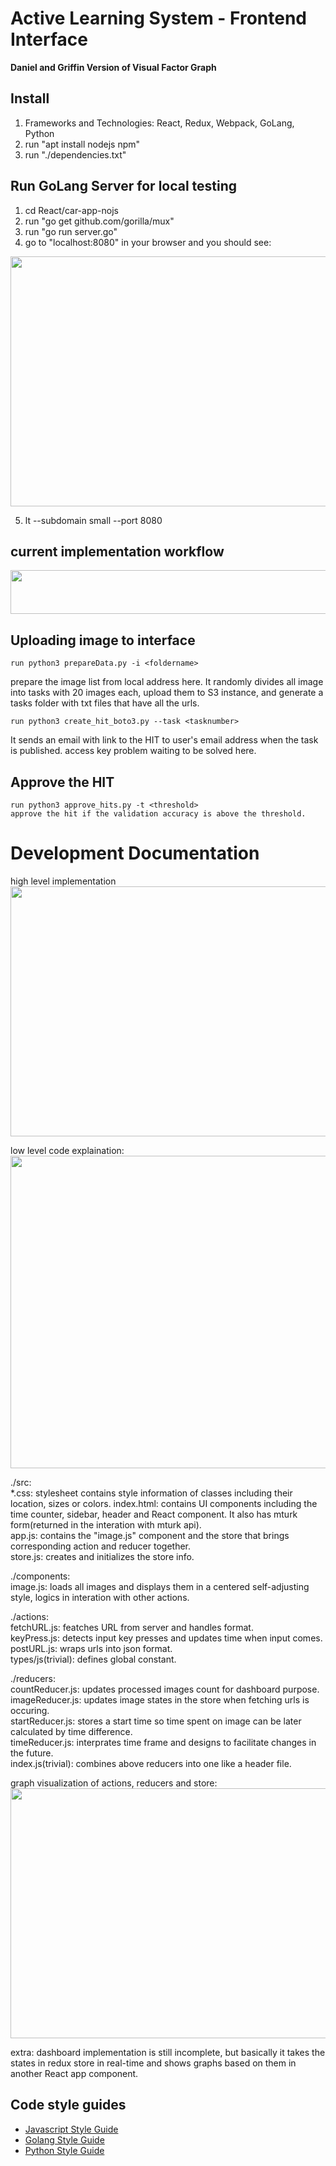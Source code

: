 # Active Learning System - Frontend Interface

**Daniel and Griffin Version of Visual Factor Graph**

## Install
1. Frameworks and Technologies: React, Redux, Webpack, GoLang, Python
2. run "apt install nodejs npm"
3. run "./dependencies.txt"

## Run GoLang Server for local testing
1. cd React/car-app-nojs
2. run "go get github.com/gorilla/mux"
3. run "go run server.go" 
4. go to "localhost:8080" in your browser and you should see:   

<img src="https://i.ibb.co/b2hGc4X/test.png" width="700" height="400">

5. lt --subdomain small --port 8080

## current implementation workflow
<img src="https://i.ibb.co/RQgwrXL/flow.png" width="700" height="70">

## Uploading image to interface
```
run python3 prepareData.py -i <foldername> 
```
prepare the image list from local address here. It randomly divides all image into tasks with 20 images each, upload them to S3 instance, and generate a tasks folder with txt files that have all the urls.
```
run python3 create_hit_boto3.py --task <tasknumber>
```
It sends an email with link to the HIT to user's email address when the task is published.
access key problem waiting to be solved here.

## Approve the HIT
```
run python3 approve_hits.py -t <threshold>
approve the hit if the validation accuracy is above the threshold.
```


# Development Documentation
high level implementation   
<img src="https://i.ibb.co/dmJzXGk/localserver-Logics.png" width="700" height="400">   

low level code explaination:   
<img src="https://i.ibb.co/L1FjVJT/codes.png" width="700" height="500">    
   
./src:   
*.css: stylesheet contains style information of classes including their location, sizes or colors.
index.html: contains UI components including the time counter, sidebar, header and React component. It also has mturk form(returned in the interation with mturk api).   
app.js: contains the "image.js" component and the store that brings corresponding action and reducer together.   
store.js: creates and initializes the store info.   
   
./components:   
image.js: loads all images and displays them in a centered self-adjusting style, logics in interation with other actions.   
   
./actions:   
fetchURL.js: featches URL from server and handles format.   
keyPress.js: detects input key presses and updates time when input comes.   
postURL.js: wraps urls into json format.   
types/js(trivial): defines global constant.   
      
./reducers:   
countReducer.js: updates processed images count for dashboard purpose.   
imageReducer.js: updates image states in the store when fetching urls is occuring.   
startReducer.js: stores a start time so time spent on image can be later calculated by time difference.   
timeReducer.js: interprates time frame and designs to facilitate changes in the future.   
index.js(trivial): combines above reducers into one like a header file.   
   
graph visualization of actions, reducers and store:   
<img src="https://i.ibb.co/2MvcV8S/actions-and-store.png" width="700" height="400">

extra: dashboard implementation is still incomplete, but basically it takes the states in redux store in real-time and shows graphs based on them in another React app component.

## Code style guides

* [Javascript Style Guide](https://google.github.io/styleguide/javascriptguide.xml)
* [Golang Style Guide](https://github.com/golang/go/wiki/CodeReviewComments)
* [Python Style Guide](https://www.python.org/dev/peps/pep-0008/)
